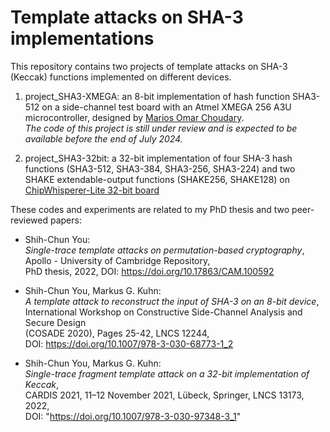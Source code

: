 # Template attacks on SHA-3 implementations

This repository contains two projects of template attacks on SHA-3 (Keccak) functions implemented on different devices.

1.  project\_SHA3-XMEGA: an 8-bit implementation of hash function SHA3-512 on a side-channel test board with an Atmel XMEGA 256 A3U microcontroller, designed by [Marios Omar Choudary](https://www.cl.cam.ac.uk/~osc22/docs/efficient_templates.pdf).  
    _The code of this project is still under review and is expected to be available before the end of July 2024._

2.  project\_SHA3-32bit: a 32-bit implementation of four SHA-3 hash functions (SHA3-512, SHA3-384, SHA3-256, SHA3-224) and two SHAKE extendable-output functions (SHAKE256, SHAKE128) on [ChipWhisperer-Lite 32-bit board](https://rtfm.newae.com/Starter%20Kits/ChipWhisperer-Lite/#1-part-32-bit)

These codes and experiments are related to my PhD thesis and two peer-reviewed papers:

 -  Shih-Chun You:  
    _Single-trace template attacks on permutation-based cryptography_,  
    Apollo - University of Cambridge Repository,  
    PhD thesis, 2022, DOI: https://doi.org/10.17863/CAM.100592

 -  Shih-Chun You, Markus G. Kuhn:  
    _A template attack to reconstruct the input of SHA-3 on an 8-bit device_,  
    International Workshop on Constructive Side-Channel Analysis and Secure Design  
    (COSADE 2020), Pages 25-42, LNCS 12244,  
    DOI: https://doi.org/10.1007/978-3-030-68773-1_2  

 -  Shih-Chun You, Markus G. Kuhn:  
    _Single-trace fragment template attack on a 32-bit implementation of Keccak_,  
    CARDIS 2021, 11–12 November 2021, Lübeck, Springer, LNCS 13173, 2022,  
    DOI: "https://doi.org/10.1007/978-3-030-97348-3_1"
